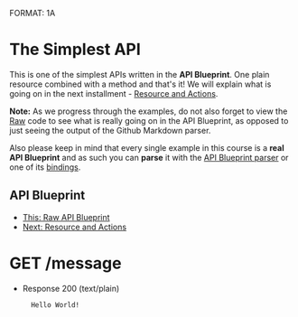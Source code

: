 FORMAT: 1A

# The Simplest API
This is one of the simplest APIs written in the **API Blueprint**.
One plain resource combined with a method and that's it! We will explain what is going on in the next installment - [Resource and Actions](02.%20Resource%20and%20Actions.md).

**Note:** As we progress through the examples, do not also forget to view the [Raw](https://raw.github.com/apiaryio/api-blueprint/master/examples/01.%20Simplest%20API.md) code to see what is really going on in the API Blueprint, as opposed to just seeing the output of the Github Markdown parser.

Also please keep in mind that every single example in this course is a **real API Blueprint** and as such you can **parse** it with the [API Blueprint parser](https://github.com/apiaryio/drafter) or one of its [bindings](https://github.com/apiaryio/drafter#bindings).

## API Blueprint
+ [This: Raw API Blueprint](https://raw.github.com/apiaryio/api-blueprint/master/examples/01.%20Simplest%20API.md)
+ [Next: Resource and Actions](02.%20Resource%20and%20Actions.md)

# GET /message
+ Response 200 (text/plain)

        Hello World!